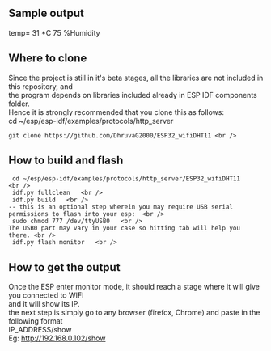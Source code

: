 ## Sample output
temp= 31 *C
75 %Humidity

## Where to clone
Since the project is still in it's beta stages, all the libraries are not included in this repository, and <br />
the program depends on libraries included already in ESP IDF components folder. <br />
Hence it is strongly recommended that you clone this as follows: <br />
cd ~/esp/esp-idf/examples/protocols/http_server <br />
```
git clone https://github.com/DhruvaG2000/ESP32_wifiDHT11 <br />
```
## How to build and flash
```
 cd ~/esp/esp-idf/examples/protocols/http_server/ESP32_wifiDHT11	<br />
 idf.py fullclean	<br />
 idf.py build	<br />
-- this is an optional step wherein you may require USB serial permissions to flash into your esp:	<br />
 sudo chmod 777 /dev/ttyUSB0   <br />
The USB0 part may vary in your case so hitting tab will help you there.	<br />
 idf.py flash monitor	<br />
```
## How to get the output
Once the ESP enter monitor mode, it should reach a stage where it will give you connected to WIFI 	<br />
and it will show its IP.	<br />
the next step is simply go to any browser (firefox, Chrome) and paste in the following format	<br />
IP_ADDRESS/show 	<br />
Eg: http://192.168.0.102/show  	<br />
